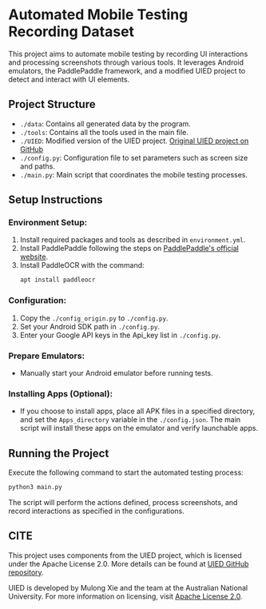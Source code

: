 # Automated Mobile Testing Recording Dataset

This project aims to automate mobile testing by recording UI interactions and processing screenshots through various tools. It leverages Android emulators, the PaddlePaddle framework, and a modified UIED project to detect and interact with UI elements.

## Project Structure

- `./data`: Contains all generated data by the program.
- `./tools`: Contains all the tools used in the main file.
- `./UIED`: Modified version of the UIED project. [Original UIED project on GitHub](https://github.com/MulongXie/UIED)
- `./config.py`: Configuration file to set parameters such as screen size and paths.
- `./main.py`: Main script that coordinates the mobile testing processes.

## Setup Instructions

### Environment Setup:

1. Install required packages and tools as described in `environment.yml`.
2. Install PaddlePaddle following the steps on [PaddlePaddle's official website](https://www.paddlepaddle.org.cn/).
3. Install PaddleOCR with the command:
   ```bash
   apt install paddleocr
   ```

### Configuration:
1. Copy the `./config_origin.py` to `./config.py`.
2. Set your Android SDK path in `./config.py`.
3. Enter your Google API keys in the Api_key list in `./config.py`.

### Prepare Emulators:
* Manually start your Android emulator before running tests.

### Installing Apps (Optional):
* If you choose to install apps, place all APK files in a specified directory, and set the `Apps_directory` variable in the `./config.json`. The main script will install these apps on the emulator and verify launchable apps.

## Running the Project
Execute the following command to start the automated testing process:
```bash
python3 main.py
```

The script will perform the actions defined, process screenshots, and record interactions as specified in the configurations.

## CITE
This project uses components from the UIED project, which is licensed under the Apache License 2.0. More details can be found at [UIED GitHub repository](https://github.com/MulongXie/UIED).

UIED is developed by Mulong Xie and the team at the Australian National University. For more information on licensing, visit [Apache License 2.0](http://www.apache.org/licenses/LICENSE-2.0).